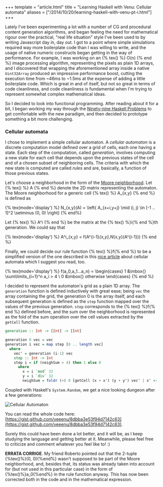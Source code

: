 +++
template = "article.html"
title = "Learning Haskell with Venu: Cellular automata"
aliases = ["/2014/10/20/learning-haskell-with-venu-pt-i.html"]
+++

Lately I've been experimenting a lot with a number of CG and procedural content
generation algorithms, and began feeling the need for mathematical rigour over
the practical, "real life situation" style I've been used to by writing
Javascript day in, day out. I got to a point where simple simulations required
way more boilerplate code than I was willing to write, and the usage of native
numeric constructs began getting in the way of performance. <!-- more --> For example, I was
working on an {% tex() %} O(n) {% end %} image processing algorithm, representing the pixels as
plain 1D arrays, and I discovered that wrapping the aforementioned array
inside a native `Uint32Array` produced an impressive performance boost, cutting
the execution time from ~46ms to ~1.5ms at the expense of adding a little
boilerplate code. Which is great in and of itself, but not so great in terms of
code cleanliness, and code cleanliness is fundamental when I'm trying to
represent somewhat complex mathematical ideas.

So I decided to look into functional programming. After reading about it for a
bit, I began working my way through the [Ninety-nine Haskell Problems](https://github.com/veeenu/ninetynine-haskell-problems)
to get comfortable with the new paradigm, and then decided to prototype
something a bit more challenging.

### Cellular automata

I chose to implement a simple cellular automaton. A *cellular automaton* is a
discrete computation model defined over a grid of cells, each one having a
state. Each step of the computation, called *generation*, involves computing
a new state for each cell that depends upon the previous states of the cell
and of a chosen subset of neighboring cells. The criteria with which the new
state is computed are called *rules* and are, basically, a function of those
previous states.

Let's choose a neighborhood in the form of the [Moore neighborhood](http://en.wikipedia.org/wiki/Moore_neighborhood).
Let {% tex() %} A {% end %} denote the 2D matrix representing the automaton. The Moore
neighborhood for a generic cell {% tex() %} A_{x,y} {% end %} is defined as

{% tex(mode='display') %}
N_{x,y}(A) = \left\{ A_{x+i,y+j} \mid (i, j) \in [-1 .. 1]^2 \setminus (0, 0) \right\}
{% end%}

Let {% tex() %} A^i {% end %} be the matrix at the {% tex() %}i{% end %}th generation. We could say that

{% tex(mode='display') %}
A^i_{x,y} = f(A^{i-1}_{x,y},N_{x,y}(A^{i-1}))
{% end %}

Finally, we could decide our rule function {% tex() %}f{% end %} to be a simplified version of the
one described in this [nice article](http://gamedevelopment.tutsplus.com/tutorials/generate-random-cave-levels-using-cellular-automata--gamedev-9664)
about cellular automata which I suggest you read, too.

{% tex(mode='display') %}
f(a_0,a_1...a_n) = \begin{cases} 1 &\mbox{} \sum\limits_{i=1}^n a_i > 4 \\
                   0 &\mbox{} otherwise \end{cases}
{% end %}

I decided to represent the automaton's grid as a plain 1D array. The `generation`
function is defined inductively with great ease; being `vec` the array containing
the grid, the generation 0 is the array itself, and each subsequent generation
is defined as the `step` function mapped over the values of the previous
generation. `step` corresponds to the {% tex() %}f{% end %} defined before, and the sum over the
neighborhood is represented as the fold of the sum operation over the cell values
extracted by the `getCell` function.

```haskell
generation :: Int -> [Int] -> [Int]

generation 0 vec = vec
generation i vec = map step [0 .. length vec]
  where
    vec' = generation (i-1) vec
    step :: Int -> Int
    step i = if (neighSum > 4) then 1 else 0
      where
        x = i `mod` 32
        y = i `div` 32
        neighSum = foldr (+) 0 [getCell (x + x') (y + y') vec' | x' <- [-1..1], y' <- [-1..1], not (x' == 0 && y' == 0) ]
```

Coupled with Haskell's `System.Random`, we get a nice looking dungeon after a few generations:

![Cellular Automaton](/data/2014-10-20/ca_.png)

You can read the whole code here: [https://gist.github.com/veeenu/8dbba3e53f94d7142c63](https://gist.github.com/veeenu/8dbba3e53f94d7142c63).

Surely this could have been done a lot better, and it will be, as I keep studying the
language and getting better at it. Meanwhile, please feel free to criticize and comment
whatever you feel like to! :)

**ERRATA CORRIGE**. My friend Roberto pointed out that the 2-tuple {%tex()%}(0, 0){%end%} wasn't supposed
to be part of the Moore neighborhood, and, besides that, its status was already taken into
account for (but not used in this particular case) in the form of {%tex()%}a_0{%end%} in the rule
function anyway. This has now been corrected both in the code and in the mathematical
expression.
